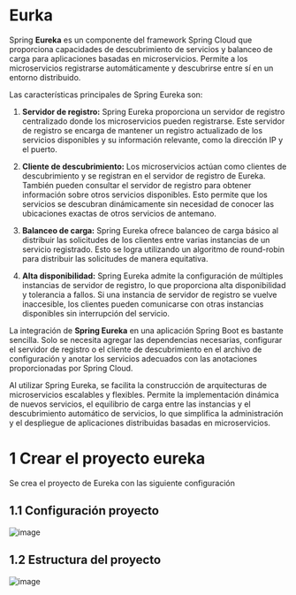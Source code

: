 # Eurka 

Spring **Eureka** es un componente del framework Spring Cloud que proporciona capacidades de descubrimiento de servicios y balanceo de carga para aplicaciones basadas en microservicios. Permite a los microservicios registrarse automáticamente y descubrirse entre sí en un entorno distribuido.

Las características principales de Spring Eureka son:

  1. **Servidor de registro:** Spring Eureka proporciona un servidor de registro centralizado donde los microservicios pueden registrarse. Este servidor de registro se encarga de mantener un registro actualizado de los servicios disponibles y su información relevante, como la dirección IP y el puerto.

  2. **Cliente de descubrimiento:** Los microservicios actúan como clientes de descubrimiento y se registran en el servidor de registro de Eureka. También pueden consultar el servidor de registro para obtener información sobre otros servicios disponibles. Esto permite que los servicios se descubran dinámicamente sin necesidad de conocer las ubicaciones exactas de otros servicios de antemano.

  3. **Balanceo de carga:** Spring Eureka ofrece balanceo de carga básico al distribuir las solicitudes de los clientes entre varias instancias de un servicio registrado. Esto se logra utilizando un algoritmo de round-robin para distribuir las solicitudes de manera equitativa.

  4. **Alta disponibilidad:** Spring Eureka admite la configuración de múltiples instancias de servidor de registro, lo que proporciona alta disponibilidad y tolerancia a fallos. Si una instancia de servidor de registro se vuelve inaccesible, los clientes pueden comunicarse con otras instancias disponibles sin interrupción del servicio.

La integración de **Spring Eureka** en una aplicación Spring Boot es bastante sencilla. Solo se necesita agregar las dependencias necesarias, configurar el servidor de registro o el cliente de descubrimiento en el archivo de configuración y anotar los servicios adecuados con las anotaciones proporcionadas por Spring Cloud.

Al utilizar Spring Eureka, se facilita la construcción de arquitecturas de microservicios escalables y flexibles. Permite la implementación dinámica de nuevos servicios, el equilibrio de carga entre las instancias y el descubrimiento automático de servicios, lo que simplifica la administración y el despliegue de aplicaciones distribuidas basadas en microservicios.

# 1 Crear el proyecto eureka

Se crea el proyecto de Eureka con las siguiente configuración

## 1.1 Configuración proyecto

![image](https://github.com/crodrigr/microservicios-spring-boot-confenalco/assets/31961588/a2176c11-503d-46d9-b7a1-aae09ff6d382)


## 1.2 Estructura del proyecto
![image](https://github.com/crodrigr/microservicios-spring-boot-confenalco/assets/31961588/c86058db-0607-4c68-87c3-ba9bd5feed36)
